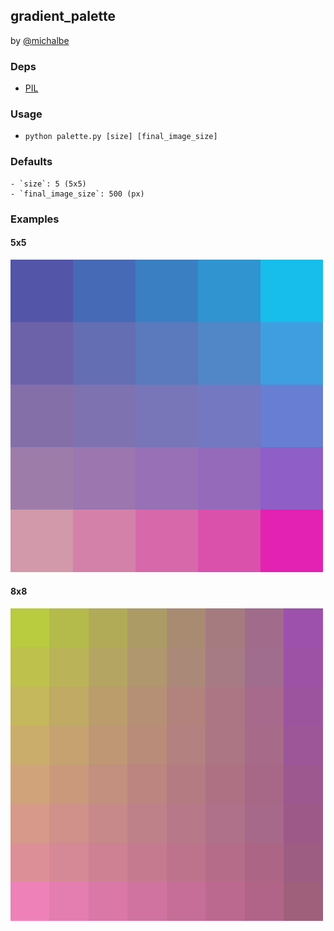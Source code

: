 gradient_palette
---
by [@michalbe](http://github.com/michalbe)

### Deps
  - [PIL](http://www.pythonware.com/products/pil/)

### Usage
  - `python palette.py [size] [final_image_size]`

### Defaults

	- `size`: 5 (5x5)
	- `final_image_size`: 500 (px)

### Examples
#### 5x5
![5x5 Palette](images/E4B77718AFE40175.png)

#### 8x8
![8x8 Palette](images/40739153C910BD28.png)
